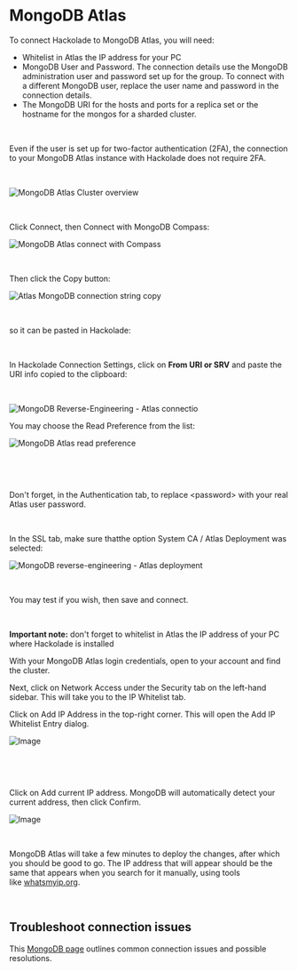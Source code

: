 # MongoDB Atlas

To connect Hackolade to MongoDB Atlas, you will need:

* Whitelist in Atlas the IP address for your PC
* MongoDB User and Password. The connection details use the MongoDB administration user and password set up for the group. To connect with a different MongoDB user, replace the user name and password in the connection details.
* The MongoDB URI for the hosts and ports for a replica set or the hostname for the mongos for a sharded cluster.

&nbsp;

Even if the user is set up for two-factor authentication (2FA), the connection to your MongoDB Atlas instance with Hackolade does not require 2FA.

&nbsp;

![MongoDB Atlas Cluster overview](<lib/Atlas Cluster overview.png>)

&nbsp;

Click Connect, then Connect with MongoDB Compass:

![MongoDB Atlas connect with Compass](<lib/Atlas connect with Compass.png>)

&nbsp;

Then click the Copy button:

![Atlas MongoDB connection string copy](<lib/Atlas MongoDB connection string copy.png>)

&nbsp;

so it can be pasted in Hackolade:

&nbsp;

In Hackolade Connection Settings, click on **From URI or SRV** and paste the URI info copied to the clipboard:

&nbsp;

![MongoDB Reverse-Engineering - Atlas connectio](<lib/MongoDB Reverse-Engineering - Atlas connectio.png>)

You may choose the Read Preference from the list:

![MongoDB Atlas read preference](<lib/Atlas read preference.png>)

&nbsp;

&nbsp;

Don't forget, in the Authentication tab, to replace \<password\> with your real Atlas user password.

&nbsp;

In the SSL tab, make sure thatthe option System CA / Atlas Deployment was selected:

![MongoDB reverse-engineering - Atlas deployment](<lib/MongoDB Rev Eng - Atlas deployment.png>)

&nbsp;

You may test if you wish, then save and connect.

&nbsp;

**Important note:** don't forget to whitelist in Atlas the IP address of your PC where Hackolade is installed

With your MongoDB Atlas login credentials, open to your account and find the cluster. &nbsp;

Next, click on Network Access under the Security tab on the left-hand sidebar. This will take you to the IP Whitelist tab.

Click on Add IP Address in the top-right corner. This will open the Add IP Whitelist Entry dialog.

![Image](<lib/MongoDB IP address whitelist 1.png>)

&nbsp;

&nbsp;

Click on Add current IP address. MongoDB will automatically detect your current address, then click Confirm.

![Image](<lib/MongoDB IP address whitelist 2.png>)

&nbsp;

MongoDB Atlas will take a few minutes to deploy the changes, after which you should be good to go. The IP address that will appear should be the same that appears when you search for it manually, using tools like [whatsmyip.org](<https://www.whatsmyip.org/> "target=\"\_blank\"").

&nbsp;

## Troubleshoot connection issues

This [MongoDB page](<https://www.mongodb.com/docs/atlas/troubleshoot-connection/> "target=\"\_blank\"") outlines common connection issues and possible resolutions.

